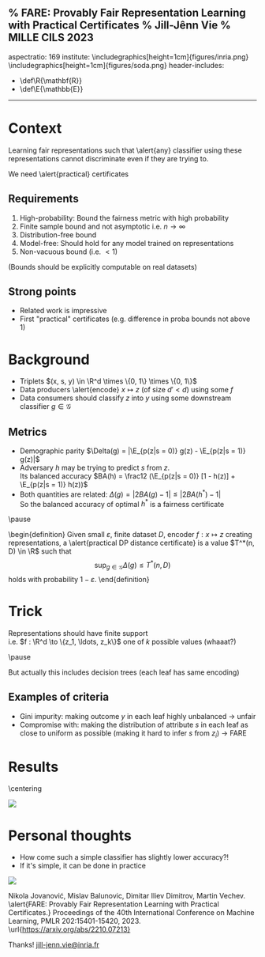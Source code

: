 % FARE: Provably Fair Representation Learning with Practical Certificates
% Jill-Jênn Vie
% MILLE CILS 2023
---
aspectratio: 169
institute: \includegraphics[height=1cm]{figures/inria.png} \includegraphics[height=1cm]{figures/soda.png}
header-includes:
  - \def\R{\mathbf{R}}
  - \def\E{\mathbb{E}}
---

# Context

Learning fair representations such that \alert{any} classifier using these representations cannot discriminate even if they are trying to.

We need \alert{practical} certificates

## Requirements

1. High-probability: Bound the fairness metric with high probability
1. Finite sample bound and not asymptotic i.e. $n \to \infty$
1. Distribution-free bound
1. Model-free: Should hold for any model trained on representations
1. Non-vacuous bound (i.e. $< 1$)

(Bounds should be explicitly computable on real datasets)

## Strong points

- Related work is impressive
- First "practical" certificates (e.g. difference in proba bounds not above 1)

# Background

- Triplets $(x, s, y) \in \R^d \times \{0, 1\} \times \{0, 1\}$
- Data producers \alert{encode} $x \mapsto z$ (of size $d' < d$) using some $f$
- Data consumers should classify $z$ into $y$ using some downstream classifier $g \in \mathcal{G}$

## Metrics

- Demographic parity $\Delta(g) = |\E_{p(z|s = 0)} g(z) - \E_{p(z|s = 1)} g(z)|$
- Adversary $h$ may be trying to predict $s$ from $z$.  
Its balanced accuracy $BA(h) = \frac12 (\E_{p(z|s = 0)} [1 - h(z)] + \E_{p(z|s = 1)} h(z))$
- Both quantities are related: $\Delta(g) = |2BA(g) - 1| \leq |2BA(h^*) - 1|$  
So the balanced accuracy of optimal $h^*$ is a fairness certificate

\pause

\begin{definition}
Given small $\varepsilon$, finite dataset $D$, encoder $f : x \mapsto z$ creating representations, a \alert{practical DP distance certificate} is a value $T^*(n, D) \in \R$ such that
$$\sup_{g \in \mathcal{G}} \Delta(g) \leq T^*(n, D)$$
holds with probability $1 - \varepsilon$.
\end{definition}

# Trick

Representations should have finite support  
i.e. $f : \R^d \to \{z_1, \ldots, z_k\}$ one of $k$ possible values (whaaat?)

\pause

But actually this includes decision trees (each leaf has same encoding)

## Examples of criteria

- Gini impurity: making outcome $y$ in each leaf highly unbalanced $\rightarrow$ unfair
- Compromise with: making the distribution of attribute $s$ in each leaf as close to uniform as possible (making it hard to infer $s$ from $z_i$) $\rightarrow$ FARE

# Results

\centering

![](figures/fare-results.png)

# Personal thoughts

- How come such a simple classifier has slightly lower accuracy?!
- If it's simple, it can be done in practice

![](figures/fare-times.png)

Nikola Jovanović, Mislav Balunovic, Dimitar Iliev Dimitrov, Martin Vechev. \alert{FARE: Provably Fair Representation Learning with Practical Certificates.} Proceedings of the 40th International Conference on Machine Learning, PMLR 202:15401-15420, 2023. \url{https://arxiv.org/abs/2210.07213}

Thanks! jill-jenn.vie@inria.fr
